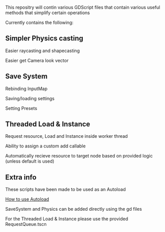 This repositry will contin various GDScript files that contain various useful methods that simplify certain operations 

Currently contains the following:


Simpler Physics casting
-
Easier raycasting and shapecasting

Easier get Camera look vector


Save System
-
Rebinding InputMap

Saving/loading settings

Setting Presets


Threaded Load & Instance
-
Request resource, Load and Instance inside worker thread

Ability to assign a custom add callable

Automatically recieve resource to target node based on provided logic (unless default is used)


Extra info
-
These scripts have been made to be used as an Autoload

[How to use Autoload](https://docs.godotengine.org/en/stable/tutorials/scripting/singletons_autoload.html)

SaveSystem and Physics can be added directly using the gd files

For the Threaded Load & Instance please use the provided RequestQueue.tscn
